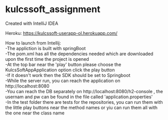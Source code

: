 # kulcssoft_assignment

Created with IntelliJ IDEA<br>

Heroku: https://kulcssoft-userapp-ol.herokuapp.com/<br>

How to launch from Intellij:<br>
-The appliction is built with springBoot<br>
-The pom.xml has all the dependencies needed which are downloaded upon the first time the project is opened<br>
-At the top bar near the 'play' button please choose the KulcsSoftAppApplication option click the play button<br>
-If it doesn't work then the SDK should be set to Springboot<br>
-While the server run, you can reach the application on http://localhost:8080<br>
-You can reach the DB separately on http://localhost:8080/h2-console , the usernam and pw can be found in the file called 'application.properties'<br>
-In the test folder there are tests for the repositories, you can run them with the little play buttons near the method names or yiu can run them all with the one near the class name<br>
